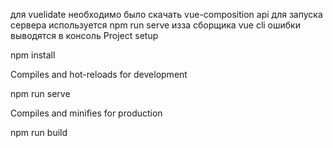 для vuelidate необходимо было скачать vue-composition api
для запуска сервера используется npm run serve изза сборщика vue cli
ошибки выводятся в консоль
Project setup

npm install

Compiles and hot-reloads for development

npm run serve

Compiles and minifies for production

npm run build
